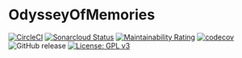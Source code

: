 # OdysseyOfMemories
[![CircleCI](https://img.shields.io/circleci/build/gh/marwaouahouah1/OdysseyOfMemories/main?logo=CircleCi&style=flat-square)](https://app.circleci.com/pipelines/github/marwaouahouah1/OdysseyOfMemories) [![Sonarcloud Status](https://sonarcloud.io/api/project_badges/measure?project=marwaouahouah1_OdysseyOfMemories&metric=alert_status)](https://sonarcloud.io/dashboard?id=marwaouahouah1_OdysseyOfMemories) [![Maintainability Rating](https://sonarcloud.io/api/project_badges/measure?project=marwaouahouah1_OdysseyOfMemories&metric=sqale_rating)](https://sonarcloud.io/summary/new_code?id=marwaouahouah1_OdysseyOfMemories) [![codecov](https://codecov.io/gh/marwaouahouah1/OdysseyOfMemories/branch/main/graph/badge.svg?token=ERJAI8ON50)](https://codecov.io/gh/marwaouahouah1/OdysseyOfMemories) ![GitHub release](https://img.shields.io/github/v/release/marwaouahouah1/OdysseyOfMemories?style=flat-square) [![License: GPL v3](https://img.shields.io/badge/License-GPLv3-blue.svg)](https://www.gnu.org/licenses/gpl-3.0)
